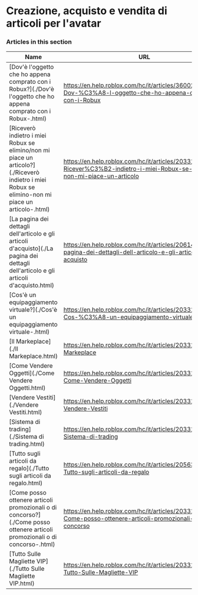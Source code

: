 # Creazione, acquisto e vendita di articoli per l'avatar  
### Articles in this section
Name|URL
-|-
[Dov'è l'oggetto che ho appena comprato con i Robux?](./Dov'è l'oggetto che ho appena comprato con i Robux-.html) |https://en.help.roblox.com/hc/it/articles/360029542532-Dov-%C3%A8-l-oggetto-che-ho-appena-comprato-con-i-Robux
[Riceverò indietro i miei Robux se elimino/non mi piace un articolo?](./Riceverò indietro i miei Robux se elimino-non mi piace un articolo-.html) |https://en.help.roblox.com/hc/it/articles/203313290-Ricever%C3%B2-indietro-i-miei-Robux-se-elimino-non-mi-piace-un-articolo
[La pagina dei dettagli dell'articolo e gli articoli d'acquisto](./La pagina dei dettagli dell'articolo e gli articoli d'acquisto.html) |https://en.help.roblox.com/hc/it/articles/206142306-La-pagina-dei-dettagli-dell-articolo-e-gli-articoli-d-acquisto
[Cos'è un equipaggiamento virtuale?](./Cos'è un equipaggiamento virtuale-.html) |https://en.help.roblox.com/hc/it/articles/203313630-Cos-%C3%A8-un-equipaggiamento-virtuale
[Il Markeplace](./Il Markeplace.html) |https://en.help.roblox.com/hc/it/articles/203313300-Il-Markeplace
[Come Vendere Oggetti](./Come Vendere Oggetti.html) |https://en.help.roblox.com/hc/it/articles/203313260-Come-Vendere-Oggetti
[Vendere Vestiti](./Vendere Vestiti.html) |https://en.help.roblox.com/hc/it/articles/203313180-Vendere-Vestiti
[Sistema di trading](./Sistema di trading.html) |https://en.help.roblox.com/hc/it/articles/203313310-Sistema-di-trading
[Tutto sugli articoli da regalo](./Tutto sugli articoli da regalo.html) |https://en.help.roblox.com/hc/it/articles/205630374-Tutto-sugli-articoli-da-regalo
[Come posso ottenere articoli promozionali o di concorso?](./Come posso ottenere articoli promozionali o di concorso-.html) |https://en.help.roblox.com/hc/it/articles/203313270-Come-posso-ottenere-articoli-promozionali-o-di-concorso
[Tutto Sulle Magliette VIP](./Tutto Sulle Magliette VIP.html) |https://en.help.roblox.com/hc/it/articles/203314080-Tutto-Sulle-Magliette-VIP